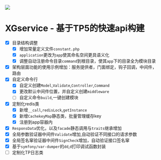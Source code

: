 ![](https://box.kancloud.cn/5a0aaa69a5ff42657b5c4715f3d49221) 

XGservice - 基于TP5的快速api构建
=========================

- [x] 目录结构调整
    - [x] 增加常量定义文件`constant.php`
    - [x] `application`更改为`app`使其命名空间更具语义化
    - [x] 调整自动注册命令目录`command`到根目录，使其`app`下的目录全为模块目录
- [x] 架构层面功能的使用示例增加：服务提供者，门面绑定，钩子回调，中间件，路由
- [x] 自定义命令行
    - [x] 自定义创建`Model`,`Validate`,`Controller`,`Command`
    - [x] 更改默认中间件位置，并自定义创建`middleware`
    - [ ] 自定义命令`build`,一键创建模块
- [x] 定制化redis类
    - [x] 新增`__call`,`redisLock`,`getInstance`
    - [x] 新增`CachekeyMap`静态类，批量管理缓存key
    - [x] 注册到app容器内
- [x] `ResponsData`优化，以及`facade`静态调用与`traits`继承增加
- [x] 全局参数验证器中间件`Validate`增加,自动验证不同接口的请求参数
- [x] 全局签名窜验证器中间件`SignCheck`增加，自动验证接口签名窜
- [x] 基于`symfony/var-dumper`的`dd`,`d`打印调试函数封装
- [ ] 定制化TP日志类